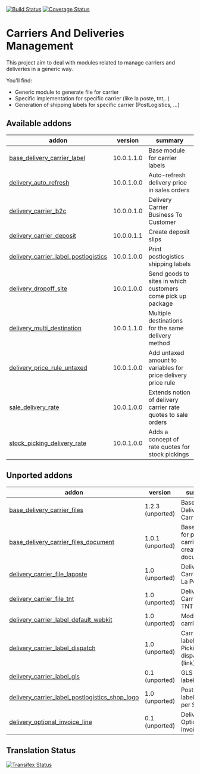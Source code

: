 [![Build Status](https://travis-ci.org/OCA/delivery-carrier.svg?branch=10.0)](https://travis-ci.org/OCA/delivery-carrier)
[![Coverage Status](https://coveralls.io/repos/OCA/delivery-carrier/badge.svg?branch=10.0)](https://coveralls.io/r/OCA/delivery-carrier?branch=10.0)

Carriers And Deliveries Management
==================================

This project aim to deal with modules related to manage carriers and deliveries in a generic way.

You'll find:

 - Generic module to generate file for carrier
 - Specific implementation for specific carrier (like la poste, tnt,..)
 - Generation of shipping labels for specific carrier (PostLogistics, ...)

[//]: # (addons)

Available addons
----------------
addon | version | summary
--- | --- | ---
[base_delivery_carrier_label](base_delivery_carrier_label/) | 10.0.1.1.0 | Base module for carrier labels
[delivery_auto_refresh](delivery_auto_refresh/) | 10.0.1.0.0 | Auto-refresh delivery price in sales orders
[delivery_carrier_b2c](delivery_carrier_b2c/) | 10.0.0.1.0 | Delivery Carrier Business To Customer
[delivery_carrier_deposit](delivery_carrier_deposit/) | 10.0.0.1.1 | Create deposit slips
[delivery_carrier_label_postlogistics](delivery_carrier_label_postlogistics/) | 10.0.1.0.0 | Print postlogistics shipping labels
[delivery_dropoff_site](delivery_dropoff_site/) | 10.0.1.0.0 | Send goods to sites in which customers come pick up package
[delivery_multi_destination](delivery_multi_destination/) | 10.0.1.1.0 | Multiple destinations for the same delivery method
[delivery_price_rule_untaxed](delivery_price_rule_untaxed/) | 10.0.1.0.0 | Add untaxed amount to variables for price delivery price rule
[sale_delivery_rate](sale_delivery_rate/) | 10.0.1.0.0 | Extends notion of delivery carrier rate quotes to sale orders
[stock_picking_delivery_rate](stock_picking_delivery_rate/) | 10.0.1.0.0 | Adds a concept of rate quotes for stock pickings


Unported addons
---------------
addon | version | summary
--- | --- | ---
[base_delivery_carrier_files](base_delivery_carrier_files/) | 1.2.3 (unported) | Base Delivery Carrier Files
[base_delivery_carrier_files_document](base_delivery_carrier_files_document/) | 1.0.1 (unported) | Base module for picking carrier files creation for document
[delivery_carrier_file_laposte](delivery_carrier_file_laposte/) | 1.0 (unported) | Delivery Carrier File: La Poste
[delivery_carrier_file_tnt](delivery_carrier_file_tnt/) | 1.0 (unported) | Delivery Carrier File: TNT
[delivery_carrier_label_default_webkit](delivery_carrier_label_default_webkit/) | 1.0 (unported) | Module for carrier labels
[delivery_carrier_label_dispatch](delivery_carrier_label_dispatch/) | 1.0 (unported) | Carrier labels - Picking dispatch (link)
[delivery_carrier_label_gls](delivery_carrier_label_gls/) | 0.1 (unported) | GLS carrier label printing
[delivery_carrier_label_postlogistics_shop_logo](delivery_carrier_label_postlogistics_shop_logo/) | 1.0 (unported) | PostLogistics labels - logo per Shop
[delivery_optional_invoice_line](delivery_optional_invoice_line/) | 0.1 (unported) | Delivery Optional Invoice Line

[//]: # (end addons)

Translation Status
------------------
[![Transifex Status](https://www.transifex.com/projects/p/OCA-carrier-delivery-10-0/chart/image_png)](https://www.transifex.com/projects/p/OCA-carrier-delivery-10-0)
